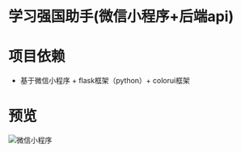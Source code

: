 # 学习强国助手(微信小程序+后端api)
# 项目依赖
* 基于微信小程序 + flask框架（python）+ colorui框架
# 预览
![微信小程序](https://ae01.alicdn.com/kf/H3824bf27301e460c9f97e0fc11069d25Z.png)
